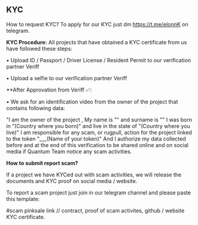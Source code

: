 **KYC**
---
How to request KYC?
To apply for our KYC just dm https://t.me/elonnK on telegram.

**KYC Procedure:**
All projects that have obtained a KYC certificate from us have followed these steps:

• Upload ID / Passport / Driver License / Resident Permit to our verification partner Veriff

• Upload a selfie to our verification partner Veriff

**After Approvation from Veriff ✅:

• We ask for an identification video from the owner of the project that contains following data:

"I am the owner of the project , My name is "" and surname is "" I was born in "(Country where you born)" and live in the state of "(Country where you live)" I am responsible for any scam, or rugpull, action for the project linked to the token "___(Name of your token)" And I authorize my data collected before and at the end of this verification to be shared online and on social media if Quantum Team notice any scam activities.

**How to submit report scam?**

If a project we have KYCed out with scam activities, we will release the documents and KYC proof on social media / website.

To report a scam project just join in our telegram channel and please paste this template:

#scam pinksale link // contract, proof of scam activites, github / website KYC certificate.
